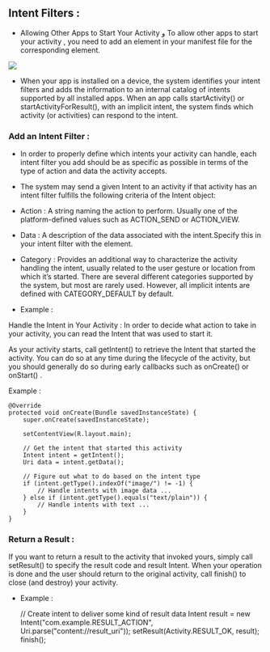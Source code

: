 ## Intent Filters :
- Allowing Other Apps to Start Your Activity و To allow other apps to start your activity , you need to add an element in your manifest file for the corresponding element.

![](https://tutorial.eyehunts.com//wp-content/uploads/2018/06/what-is-android-Intent-Filters-examples.png)


- When your app is installed on a device, the system identifies your intent filters and adds the information to an internal catalog of intents supported by all installed apps. When an app calls startActivity() or startActivityForResult(), with an implicit intent, the system finds which activity (or activities) can respond to the intent.

### Add an Intent Filter :
- In order to properly define which intents your activity can handle, each intent filter you add should be as specific as possible in terms of the type of action and data the activity accepts.

- The system may send a given Intent to an activity if that activity has an intent filter fulfills the following criteria of the Intent object:

- Action : A string naming the action to perform. Usually one of the platform-defined values such as ACTION_SEND or ACTION_VIEW.

- Data : A description of the data associated with the intent.Specify this in your intent filter with the element.

- Category : Provides an additional way to characterize the activity handling the intent, usually related to the user gesture or location from which it’s started. There are several different categories supported by the system, but most are rarely used. However, all implicit intents are defined with CATEGORY_DEFAULT by default.

- Example :

    <activity android:name="ShareActivity">
        <intent-filter>
            <action android:name="android.intent.action.SEND"/>
            <category android:name="android.intent.category.DEFAULT"/>
            <data android:mimeType="text/plain"/>
            <data android:mimeType="image/*"/>
        </intent-filter>
    </activity>
Handle the Intent in Your Activity :
In order to decide what action to take in your activity, you can read the Intent that was used to start it.

As your activity starts, call getIntent() to retrieve the Intent that started the activity. You can do so at any time during the lifecycle of the activity, but you should generally do so during early callbacks such as onCreate() or onStart() .

Example :

    @Override
    protected void onCreate(Bundle savedInstanceState) {
        super.onCreate(savedInstanceState);

        setContentView(R.layout.main);

        // Get the intent that started this activity
        Intent intent = getIntent();
        Uri data = intent.getData();

        // Figure out what to do based on the intent type
        if (intent.getType().indexOf("image/") != -1) {
            // Handle intents with image data ...
        } else if (intent.getType().equals("text/plain")) {
            // Handle intents with text ...
        }
    }
### Return a Result :
If you want to return a result to the activity that invoked yours, simply call setResult() to specify the result code and result Intent. When your operation is done and the user should return to the original activity, call finish() to close (and destroy) your activity.

- Example :

    // Create intent to deliver some kind of result data
    Intent result = new Intent("com.example.RESULT_ACTION", Uri.parse("content://result_uri"));
    setResult(Activity.RESULT_OK, result);
    finish();



